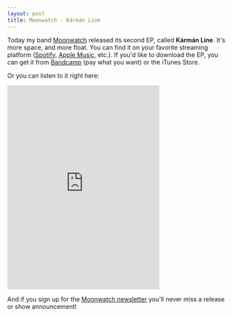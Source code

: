 ```yaml
---
layout: post
title: Moonwatch - Kármán Line
---
```


Today my band [Moonwatch](https://moonwatch.band) released its second EP, called **Kármán Line**.
It's more space, and more float.
You can find it on your favorite streaming platform ([Spotify](https://open.spotify.com/album/7HHeGaCByOzikGXhHjE3BQ), [Apple Music](https://music.apple.com/nl/album/kármán-line-ep/1585872780), etc.).
If you'd like to download the EP, you can get it from [Bandcamp](https://moonwatch.bandcamp.com/album/k-rm-n-line) (pay what you want) or the iTunes Store.

Or you can listen to it right here:

<iframe style="border: 0; width: 350px; height: 470px;" src="https://bandcamp.com/EmbeddedPlayer/album=415957320/size=large/bgcol=ffffff/linkcol=0687f5/tracklist=false/transparent=true/" seamless><a href="https://moonwatch.bandcamp.com/album/k-rm-n-line">Kármán Line by Moonwatch</a></iframe>

And if you sign up for the [Moonwatch newsletter](https://tinyletter.com/moonwatch) you'll never miss a release or show announcement!